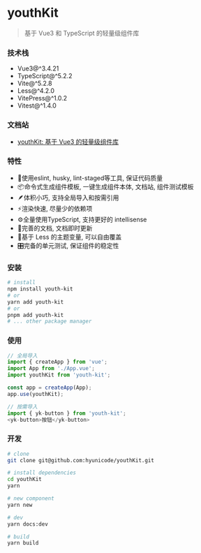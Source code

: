 # youthKit

> 基于 Vue3 和 TypeScript 的轻量级组件库

### 技术栈

- Vue3@^3.4.21
- TypeScript@^5.2.2
- Vite@^5.2.8
- Less@^4.2.0
- VitePress@^1.0.2
- Vitest@^1.4.0

### 文档站

- [youthKit: 基于 Vue3 的轻量级组件库](https://youth-kit-scut.vercel.app/)

### 特性

- 📰使用eslint, husky, lint-staged等工具, 保证代码质量
- 📦命令式生成组件模板, 一键生成组件本体, 文档站, 组件测试模板
- 🪶体积小巧, 支持全局导入和按需引用
- ⚡️渲染快速, 尽量少的依赖项
- ⚙️全量使用TypeScript, 支持更好的 intellisense
- 📖完善的文档, 文档即时更新
- 🎨基于 Less 的主题变量, 可以自由覆盖
- 🎛️完备的单元测试, 保证组件的稳定性

### 安装

```bash
# install
npm install youth-kit
# or
yarn add youth-kit
# or
pnpm add youth-kit
# ... other package manager
```

### 使用

```ts
// 全局导入
import { createApp } from 'vue';
import App from './App.vue';
import youthKit from 'youth-kit';

const app = createApp(App);
app.use(youthKit);

// 按需导入
import { yk-button } from 'youth-kit';
<yk-button>按钮</yk-button>
```

### 开发

```bash
# clone
git clone git@github.com:hyunicode/youthKit.git

# install dependencies
cd youthKit
yarn

# new component
yarn new

# dev
yarn docs:dev

# build
yarn build
```
